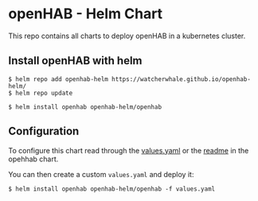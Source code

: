 # openHAB - Helm Chart

This repo contains all charts to deploy openHAB in a kubernetes cluster.

## Install openHAB with helm

```console
$ helm repo add openhab-helm https://watcherwhale.github.io/openhab-helm/
$ helm repo update

$ helm install openhab openhab-helm/openhab
```

## Configuration

To configure this chart read through the [values.yaml](./charts/openhab/values.yaml) or the [readme](charts/openhab/README.md) in the opehhab chart.

You can then create a custom `values.yaml` and deploy it:

```console
$ helm install openhab openhab-helm/openhab -f values.yaml
```
